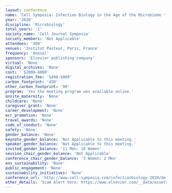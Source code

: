 ```yaml
---
layout: conference 
name: 'Cell Symposia: Infection Biology in the Age of the Microbiome '
year: '2020'
discipline: 'Microbiology'
total_years: '1'
society_name: 'Cell Journal Symposia'
society_members: 'Not Applicable'
attendees: '300'
venues: 'Institut Pasteur, Paris, France'
frequency: 'Annual'
sponsors: 'Elsevier publishing company'
virtual: 'None'
digital_archives: 'None'
cost: ' $2000-4000'
registration_fee: '$498-$969'
carbon_footprint: '450'
other_carbon_footprint: '90'
program: 'Yes the meeting program was available online.'
onsite_maternity: 'None'
childcare: 'None'
caregiver_grant: 'None'
career_development: 'None'
ecr_promotion: 'None'
travel_awards: 'None'
code_of_conduct: 'None'
safety: 'None'
gender_balance: 'None'
keynote_gender_balance: 'Not Applicable to this meeting.'
speaker_gender_balance: 'Not Applicable to this meeting.'
invited_gender_balance: '11 Men: 10 Women'
session_chair_gender_balance: 'Not Applicable'
conference_chair_gender_balance: '3 Women: 2 Men'
env_sustainability: 'None'
public_engagement: 'None'
sustainability_initiatives: 'None'
conference_url: 'http://www.cell-symposia.com/infectionbiology-2020/default.asp'
other_details: 'Scam Alert here: https://www.elsevier.com/__data/assets/pdf_file/0017/711431/25314_EHS_Warning_CA.pdf    and    WARNING - SCAM ALERT: WARNING - SCAM ALERT: Exhibitor Housing Services (EHS), Exhibitor Housing Management (EHM) & Business Travel Management (BTM). Note to conference delegates: Please read the warning regarding a fraudulent travel and hotel booking scheme. All accommodation bookings should be made directly through the conference hotel(s), using the accommodation booking link on the website where specified.'
---
```

